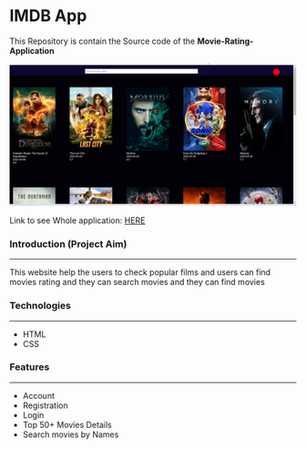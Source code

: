 # IMDB App

This Repository is contain the Source code of the __Movie-Rating-Application__

![Home Page](/images/movie.png "Home Page")

Link to see Whole application: [HERE](https://pawan-yadav-movie-search.netlify.app/)

### Introduction (Project Aim)
<hr/>
This website help the users to check popular films and users can find movies rating and they can search movies and they can find movies



### Technologies
<hr />

- HTML
- CSS


### Features
<hr/>

  - Account
  - Registration
  - Login
  - Top 50+ Movies Details
  - Search movies by Names 

